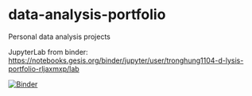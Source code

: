# data-analysis-portfolio
Personal data analysis projects

JupyterLab from binder: https://notebooks.gesis.org/binder/jupyter/user/tronghung1104-d-lysis-portfolio-rljaxmxp/lab

[![Binder](https://mybinder.org/badge_logo.svg)]([https://mybinder.org/v2/gh/ád/HEAD](https://mybinder.org/v2/gh/tronghung1104/data-analysis-portfolio/47aae12d28382a72a0552633ba08e8aa8bfae22b?filepath=Google%20Sheet%20-%20Keyword%20Report%2Fkeyword_dashboard.ipynb)https://mybinder.org/v2/gh/tronghung1104/data-analysis-portfolio/47aae12d28382a72a0552633ba08e8aa8bfae22b?filepath=Google%20Sheet%20-%20Keyword%20Report%2Fkeyword_dashboard.ipynb)


